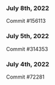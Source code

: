### July 8th, 2022

Commit #156113

### July 5th, 2022

Commit #314353


### July 4th, 2022

Commit #72281
